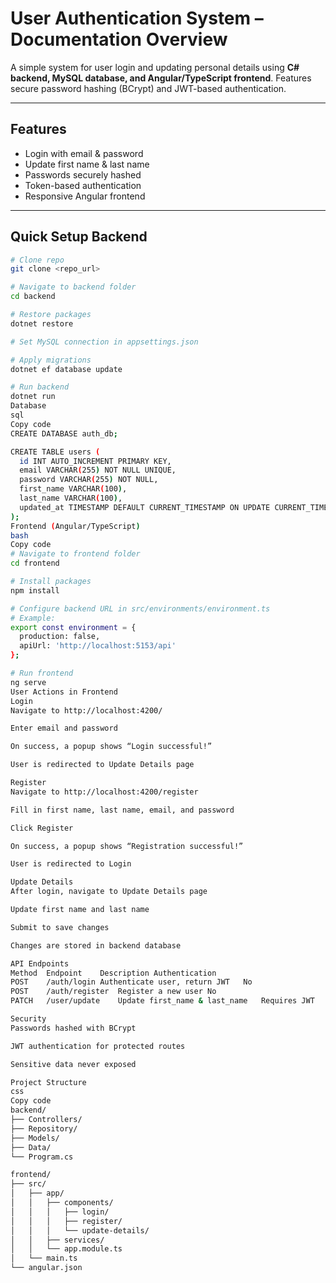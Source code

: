 # User Authentication System – Documentation Overview

A simple system for user login and updating personal details using **C# backend, MySQL database, and Angular/TypeScript frontend**. Features secure password hashing (BCrypt) and JWT-based authentication.

---

## Features

- Login with email & password  
- Update first name & last name  
- Passwords securely hashed  
- Token-based authentication  
- Responsive Angular frontend  

---

## Quick Setup Backend

```bash
# Clone repo
git clone <repo_url>

# Navigate to backend folder
cd backend

# Restore packages
dotnet restore

# Set MySQL connection in appsettings.json

# Apply migrations
dotnet ef database update

# Run backend
dotnet run
Database
sql
Copy code
CREATE DATABASE auth_db;

CREATE TABLE users (
  id INT AUTO_INCREMENT PRIMARY KEY,
  email VARCHAR(255) NOT NULL UNIQUE,
  password VARCHAR(255) NOT NULL,
  first_name VARCHAR(100),
  last_name VARCHAR(100),
  updated_at TIMESTAMP DEFAULT CURRENT_TIMESTAMP ON UPDATE CURRENT_TIMESTAMP
);
Frontend (Angular/TypeScript)
bash
Copy code
# Navigate to frontend folder
cd frontend

# Install packages
npm install

# Configure backend URL in src/environments/environment.ts
# Example:
export const environment = {
  production: false,
  apiUrl: 'http://localhost:5153/api'
};

# Run frontend
ng serve
User Actions in Frontend
Login
Navigate to http://localhost:4200/

Enter email and password

On success, a popup shows “Login successful!”

User is redirected to Update Details page

Register
Navigate to http://localhost:4200/register

Fill in first name, last name, email, and password

Click Register

On success, a popup shows “Registration successful!”

User is redirected to Login

Update Details
After login, navigate to Update Details page

Update first name and last name

Submit to save changes

Changes are stored in backend database

API Endpoints
Method	Endpoint	Description	Authentication
POST	/auth/login	Authenticate user, return JWT	No
POST	/auth/register	Register a new user	No
PATCH	/user/update	Update first_name & last_name	Requires JWT

Security
Passwords hashed with BCrypt

JWT authentication for protected routes

Sensitive data never exposed

Project Structure
css
Copy code
backend/
├── Controllers/
├── Repository/
├── Models/
├── Data/
└── Program.cs

frontend/
├── src/
│   ├── app/
│   │   ├── components/
│   │   │   ├── login/
│   │   │   ├── register/
│   │   │   └── update-details/
│   │   ├── services/
│   │   └── app.module.ts
│   └── main.ts
└── angular.json
